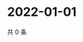 # 2022-01-01

共 0 条

<!-- BEGIN WEIBO -->
<!-- 最后更新时间 Sat Jan 01 2022 07:09:12 GMT+0800 (China Standard Time) -->

<!-- END WEIBO -->
